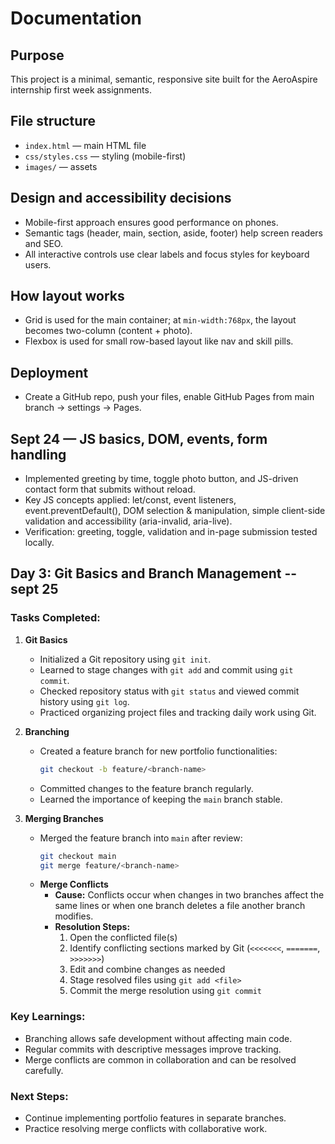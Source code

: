 # Documentation

## Purpose
This project is a minimal, semantic, responsive site built for the AeroAspire internship first week assignments.

## File structure
- `index.html` — main HTML file
- `css/styles.css` — styling (mobile-first)
- `images/` — assets

## Design and accessibility decisions
- Mobile-first approach ensures good performance on phones.
- Semantic tags (header, main, section, aside, footer) help screen readers and SEO.
- All interactive controls use clear labels and focus styles for keyboard users.

## How layout works
- Grid is used for the main container; at `min-width:768px`, the layout becomes two-column (content + photo).
- Flexbox is used for small row-based layout like nav and skill pills.

## Deployment
- Create a GitHub repo, push your files, enable GitHub Pages from main branch → settings → Pages.

## Sept 24 — JS basics, DOM, events, form handling

- Implemented greeting by time, toggle photo button, and JS-driven contact form that submits without reload.
- Key JS concepts applied: let/const, event listeners, event.preventDefault(), DOM selection & manipulation, simple client-side validation and accessibility (aria-invalid, aria-live).
- Verification: greeting, toggle, validation and in-page submission tested locally.
## Day 3: Git Basics and Branch Management -- sept 25

### Tasks Completed:
1. **Git Basics**
   - Initialized a Git repository using `git init`.
   - Learned to stage changes with `git add` and commit using `git commit`.
   - Checked repository status with `git status` and viewed commit history using `git log`.
   - Practiced organizing project files and tracking daily work using Git.

2. **Branching**
   - Created a feature branch for new portfolio functionalities:
     ```bash
     git checkout -b feature/<branch-name>
     ```
   - Committed changes to the feature branch regularly.
   - Learned the importance of keeping the `main` branch stable.

3. **Merging Branches**
   - Merged the feature branch into `main` after review:
     ```bash
     git checkout main
     git merge feature/<branch-name>
     ```
   - **Merge Conflicts**
     - **Cause:** Conflicts occur when changes in two branches affect the same lines or when one branch deletes a file another branch modifies.
     - **Resolution Steps:**
       1. Open the conflicted file(s)
       2. Identify conflicting sections marked by Git (`<<<<<<<`, `=======`, `>>>>>>>`)
       3. Edit and combine changes as needed
       4. Stage resolved files using `git add <file>`
       5. Commit the merge resolution using `git commit`

### Key Learnings:
- Branching allows safe development without affecting main code.
- Regular commits with descriptive messages improve tracking.
- Merge conflicts are common in collaboration and can be resolved carefully.

### Next Steps:
- Continue implementing portfolio features in separate branches.
- Practice resolving merge conflicts with collaborative work.